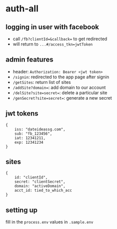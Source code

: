 # auth-all

## logging in user with facebook
- call `/fb?clientId=&callback=` to get redirected
- will return to `...#/access_tkn=jwtToken`

## admin features
- header: `Authorization: Bearer <jwt token>`
- `/signin`: redirected to the app page after signin
- `/getSites`: return list of sites
- `/addSite?domain=`: add domain to our account
- `/delSite?site=secret=`: delete a particular site
- `/genSecret?site=secret=`: generate a new secret

## jwt tokens
```
{
    iss: "dateideassg.com",
    sub: "fb_123456",
    iat: 12341211,
    exp: 12341234
}
```

## sites
```
{
    id: "clientId",
    secret: "clientSecret",
    domain: "activeDomain",
    acct_id: tied_to_which_acc
}
```

## setting up
fill in the `process.env` values in `.sample.env`
